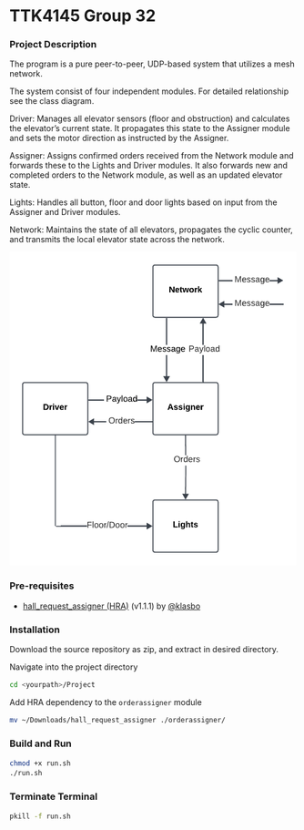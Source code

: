 # TTK4145 Group 32
### Project Description 
The program is a pure peer-to-peer, UDP-based system that utilizes a mesh network.

The system consist of four independent modules. For detailed relationship see the class diagram.

Driver: Manages all elevator sensors (floor and obstruction) and calculates the elevator’s current state. It propagates this state to the Assigner module and sets the motor direction as instructed by the Assigner. 

Assigner: Assigns confirmed orders received from the Network module and forwards these to the Lights and Driver modules. It also forwards new and completed orders to the Network module, as well as an updated elevator state.

Lights: Handles all button, floor and door lights based on input from the Assigner and Driver modules.

Network: Maintains the state of all elevators, propagates the cyclic counter, and transmits the local elevator state across the network. 

![Demo Image](images/ClassDiagram.png)

### Pre-requisites
* [hall_request_assigner (HRA)](https://github.com/TTK4145/Project-resources/releases/tag/v1.1.1) (v1.1.1) by [@klasbo](https://github.com/klasbo)

### Installation

Download the source repository as zip, and extract in desired directory.

Navigate into the project directory

```bash
cd <yourpath>/Project
```

Add HRA dependency to the `orderassigner` module

```bash
mv ~/Downloads/hall_request_assigner ./orderassigner/
```

### Build and Run
```bash
chmod +x run.sh
./run.sh
```
### Terminate Terminal

```bash
pkill -f run.sh
```